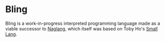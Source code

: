 # Bling

Bling is a work-in-progress interpreted programming language made as a viable successor to [Naglang](https://github.com/OliveIsAWord/NotAGoodLang), which itself was based on Toby Ho's [Small Lang](https://github.com/airportyh/smallang).

